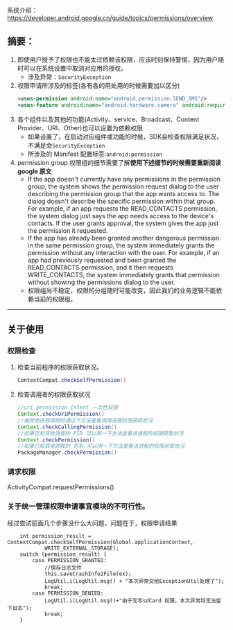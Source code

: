 系统介绍：https://developer.android.google.cn/guide/topics/permissions/overview

## 摘要：
1. 即使用户授予了权限也不能太过依赖该权限，应该时刻保持警惕，因为用户随时可以在系统设置中取消对应用的授权。
    -  涉及异常：`SecurityException`
2. 权限申请所涉及的标签(各有各的用处用的时候需要加以区分)
    ```xml
    <uses-permission android:name="android.permission.SEND_SMS"/>
    <uses-feature android:name="android.hardware.camera" android:required="false" />
    ```
3. 各个组件以及其他的功能(Activity、service、Broadcast、Content Provider、URI、Other)也可以设置为依赖权限
    - 如果设置了，在启动对应组件或功能的时候，SDK会检查权限满足状况，不满足会`SecurityException`
    - 所涉及的 Manifest 配置标签:`android:permission`
4. permission group 权限组的细节需要了解**使用下述细节的时候需要重新阅读 google 原文**
    - If the app doesn't currently have any permissions in the permission group, the system shows the permission request dialog to the user describing the permission group that the app wants access to. The dialog doesn't describe the specific permission within that group. For example, if an app requests the READ_CONTACTS permission, the system dialog just says the app needs access to the device's contacts. If the user grants approval, the system gives the app just the permission it requested.
    - If the app has already been granted another dangerous permission in the same permission group, the system immediately grants the permission without any interaction with the user. For example, if an app had previously requested and been granted the READ_CONTACTS permission, and it then requests WRITE_CONTACTS, the system immediately grants that permission without showing the permissions dialog to the user.    
    - 权限组尚不稳定，权限的分组随时可能改变，因此我们的业务逻辑不能依赖当前的权限组。

-------
关于使用
-------

### 权限检查
1. 检查当前程序的权限获取状况。
    ```java
    ContextCompat.checkSelfPermission()
    ```
2. 检查调用者的权限获取状况
    ```java
    //uri permission Intent 一次性权限
    Context.checkUriPermission()
    //被其他进程调用时通过下方法查看调用进程权限获取状况
    Context.checkCallingPermission()
    //如果已知其他进程的 PID 可以用一下方法查看该进程的权限获取状况
    Context.checkPermission()
    //如果已知其他进程的 包名 可以用一下方法查看该进程的权限获取状况
    PackageManager.checkPermission()
    ```

### 请求权限
ActivityCompat.requestPermissions()

### 关于统一管理权限申请事宜模块的不可行性。
经过尝试前面几个步骤没什么大问题，问题在于，权限申请结果


        int permission_result = ContextCompat.checkSelfPermission(Global.applicationContext,
                WRITE_EXTERNAL_STORAGE);
        switch (permission_result) {
            case PERMISSION_GRANTED:
                //保存日志文件
                this.saveCrashInfo2File(ex);
                LogUtil.i(LogUtil.msg() + "本次异常交给ExceptionUtil处理了");
                break;
            case PERMISSION_DENIED:
                LogUtil.i(LogUtil.msg()+"由于无写sdCard 权限，本次异常将无法留下日志");
                break;
        }